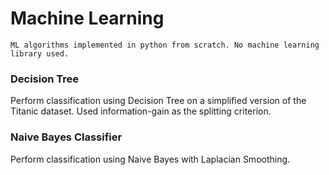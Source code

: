 # Machine Learning

`ML algorithms implemented in python from scratch. No machine learning library used.`

### Decision Tree
Perform classification using Decision Tree on a simplified version of the Titanic dataset. Used information-gain as the splitting criterion.

### Naive Bayes Classifier
Perform classification using Naive Bayes with Laplacian Smoothing.
